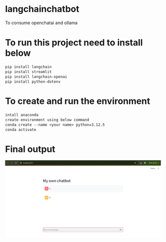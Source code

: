 # langchainchatbot
To consume openchatai and ollama
# To run this project need to install below
```
pip install langchain
pip install streamlit
pip install langchain-openai
pip install python-dotenv
```
# To create and run the environment
```
intall anaconda
create environment using below command
conda create --name <your name> python=3.12.5
conda activate
```

# **Final output**

![Alt Text](.\assets\outputscreen.png)